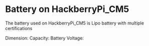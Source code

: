 # Battery on HackberryPi_CM5

The battery used on HackberryPi_CM5 is Lipo battery with multiple certifications

Dimension:
Capacity:
Battery Voltage:  
